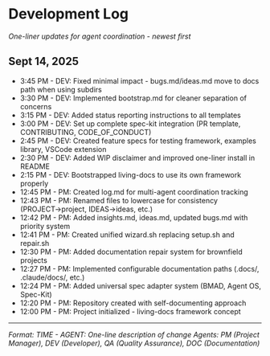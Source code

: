 # Development Log

*One-liner updates for agent coordination - newest first*

## Sept 14, 2025

- 3:45 PM - DEV: Fixed minimal impact - bugs.md/ideas.md move to docs path when using subdirs
- 3:30 PM - DEV: Implemented bootstrap.md for cleaner separation of concerns
- 3:15 PM - DEV: Added status reporting instructions to all templates
- 3:00 PM - DEV: Set up complete spec-kit integration (PR template, CONTRIBUTING, CODE_OF_CONDUCT)
- 2:45 PM - DEV: Created feature specs for testing framework, examples library, VSCode extension
- 2:30 PM - DEV: Added WIP disclaimer and improved one-liner install in README
- 2:15 PM - DEV: Bootstrapped living-docs to use its own framework properly
- 12:45 PM - PM: Created log.md for multi-agent coordination tracking
- 12:43 PM - PM: Renamed files to lowercase for consistency (PROJECT→project, IDEAS→ideas, etc.)
- 12:42 PM - PM: Added insights.md, ideas.md, updated bugs.md with priority system
- 12:41 PM - PM: Created unified wizard.sh replacing setup.sh and repair.sh
- 12:30 PM - PM: Added documentation repair system for brownfield projects
- 12:27 PM - PM: Implemented configurable documentation paths (.docs/, .claude/docs/, etc.)
- 12:24 PM - PM: Added universal spec adapter system (BMAD, Agent OS, Spec-Kit)
- 12:20 PM - PM: Repository created with self-documenting approach
- 12:00 PM - PM: Project initialized - living-docs framework concept

---
*Format: TIME - AGENT: One-line description of change*
*Agents: PM (Project Manager), DEV (Developer), QA (Quality Assurance), DOC (Documentation)*